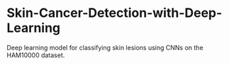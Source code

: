 # Skin-Cancer-Detection-with-Deep-Learning
Deep learning model for classifying skin lesions using CNNs on the HAM10000 dataset.
